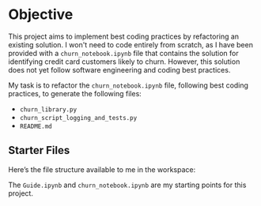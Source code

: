 # Objective

This project aims to implement best coding practices by refactoring an existing solution. I won't need to code entirely from scratch, as I have been provided with a `churn_notebook.ipynb` file that contains the solution for identifying credit card customers likely to churn. However, this solution does not yet follow software engineering and coding best practices.

My task is to refactor the `churn_notebook.ipynb` file, following best coding practices, to generate the following files:

- `churn_library.py`
- `churn_script_logging_and_tests.py`
- `README.md`

## Starter Files

Here’s the file structure available to me in the workspace:

The `Guide.ipynb` and `churn_notebook.ipynb` are my starting points for this project.


